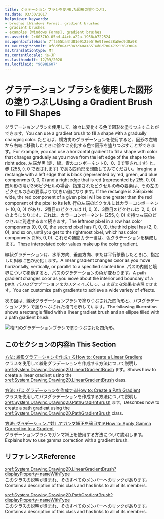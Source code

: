 ```yaml
---
title: グラデーション ブラシを使用した図形の塗りつぶし
ms.date: 03/30/2017
helpviewer_keywords:
- brushes [Windows Forms], gradient brushes
- gradient brushes
- examples [Windows Forms], gradient brushes
ms.assetid: 2c6037b9-05bd-44c0-a22a-19584b722524
ms.openlocfilehash: 7ff555ba4fd81e9123e5f9e9feed38a0ec9d0a08
ms.sourcegitcommit: 9f6df084c53a3da0ea657ed0d708a72213683084
ms.translationtype: MT
ms.contentlocale: ja-JP
ms.lasthandoff: 12/09/2020
ms.locfileid: "96981607"
---
```

# <a name="using-a-gradient-brush-to-fill-shapes"></a><span data-ttu-id="8d16b-102">グラデーション ブラシを使用した図形の塗りつぶし</span><span class="sxs-lookup"><span data-stu-id="8d16b-102">Using a Gradient Brush to Fill Shapes</span></span>
<span data-ttu-id="8d16b-103">グラデーションブラシを使用して、徐々に変化する色で図形を塗りつぶすことができます。</span><span class="sxs-lookup"><span data-stu-id="8d16b-103">You can use a gradient brush to fill a shape with a gradually changing color.</span></span> <span data-ttu-id="8d16b-104">たとえば、横方向のグラデーションを使用すると、図形の左端から右端に移動したときに徐々に変化する色で図形を塗りつぶすことができます。</span><span class="sxs-lookup"><span data-stu-id="8d16b-104">For example, you can use a horizontal gradient to fill a shape with color that changes gradually as you move from the left edge of the shape to the right edge.</span></span> <span data-ttu-id="8d16b-105">左端が黒 (赤、緑、青のコンポーネント0、0、0で表されます) と、赤 (255, 0, 0 で表されます) である四角形を想像してみてください。</span><span class="sxs-lookup"><span data-stu-id="8d16b-105">Imagine a rectangle with a left edge that is black (represented by red, green, and blue components 0, 0, 0) and a right edge that is red (represented by 255, 0, 0).</span></span> <span data-ttu-id="8d16b-106">四角形の幅が256ピクセルの場合、指定されたピクセルの赤の要素は、その左のピクセルの赤の要素より1大きい値になります。</span><span class="sxs-lookup"><span data-stu-id="8d16b-106">If the rectangle is 256 pixels wide, the red component of a given pixel will be one greater than the red component of the pixel to its left.</span></span> <span data-ttu-id="8d16b-107">行の左端のピクセルにはカラーコンポーネント (0, 0, 0) があり、2番目のピクセルは (1, 0, 0)、3番目のピクセルは (2, 0, 0) のようになります。これは、カラーコンポーネント (255, 0, 0) を持つ右端のピクセルに到達するまで続きます。</span><span class="sxs-lookup"><span data-stu-id="8d16b-107">The leftmost pixel in a row has color components (0, 0, 0), the second pixel has (1, 0, 0), the third pixel has (2, 0, 0), and so on, until you get to the rightmost pixel, which has color components (255, 0, 0).</span></span> <span data-ttu-id="8d16b-108">これらの補間カラー値は、色グラデーションを構成します。</span><span class="sxs-lookup"><span data-stu-id="8d16b-108">These interpolated color values make up the color gradient.</span></span>  
  
 <span data-ttu-id="8d16b-109">線状グラデーションは、水平方向、垂直方向、または平行移動したときに、指定した斜線に色が変化します。</span><span class="sxs-lookup"><span data-stu-id="8d16b-109">A linear gradient changes color as you move horizontally, vertically, or parallel to a specified slanted line.</span></span> <span data-ttu-id="8d16b-110">パスの内側と境界について移動すると、パスのグラデーションの色が変わります。</span><span class="sxs-lookup"><span data-stu-id="8d16b-110">A path gradient changes color as you move about the interior and boundary of a path.</span></span> <span data-ttu-id="8d16b-111">パスのグラデーションをカスタマイズして、さまざまな効果を実現できます。</span><span class="sxs-lookup"><span data-stu-id="8d16b-111">You can customize path gradients to achieve a wide variety of effects.</span></span>  
  
 <span data-ttu-id="8d16b-112">次の図は、線状グラデーションブラシで塗りつぶされた四角形と、パスグラデーションブラシで塗りつぶされた楕円を示しています。</span><span class="sxs-lookup"><span data-stu-id="8d16b-112">The following illustration shows a rectangle filled with a linear gradient brush and an ellipse filled with a path gradient brush:</span></span>  
  
 ![楕円のグラデーションブラシで塗りつぶされた四角形。](./media/using-a-gradient-brush-to-fill-shapes/rectangle-ellipse-gradient-brush.png)  
  
## <a name="in-this-section"></a><span data-ttu-id="8d16b-114">このセクションの内容</span><span class="sxs-lookup"><span data-stu-id="8d16b-114">In This Section</span></span>  
 [<span data-ttu-id="8d16b-115">方法: 線形グラデーションを作成する</span><span class="sxs-lookup"><span data-stu-id="8d16b-115">How to: Create a Linear Gradient</span></span>](how-to-create-a-linear-gradient.md)  
 <span data-ttu-id="8d16b-116">クラスを使用して線形グラデーションを作成する方法について説明し <xref:System.Drawing.Drawing2D.LinearGradientBrush> ます。</span><span class="sxs-lookup"><span data-stu-id="8d16b-116">Shows how to create a linear gradient using the <xref:System.Drawing.Drawing2D.LinearGradientBrush> class.</span></span>  
  
 [<span data-ttu-id="8d16b-117">方法: パス グラデーションを作成する</span><span class="sxs-lookup"><span data-stu-id="8d16b-117">How to: Create a Path Gradient</span></span>](how-to-create-a-path-gradient.md)  
 <span data-ttu-id="8d16b-118">クラスを使用してパスグラデーションを作成する方法について説明し <xref:System.Drawing.Drawing2D.PathGradientBrush> ます。</span><span class="sxs-lookup"><span data-stu-id="8d16b-118">Describes how to create a path gradient using the <xref:System.Drawing.Drawing2D.PathGradientBrush> class.</span></span>  
  
 [<span data-ttu-id="8d16b-119">方法: グラデーションに対してガンマ補正を適用する</span><span class="sxs-lookup"><span data-stu-id="8d16b-119">How to: Apply Gamma Correction to a Gradient</span></span>](how-to-apply-gamma-correction-to-a-gradient.md)  
 <span data-ttu-id="8d16b-120">グラデーションブラシでガンマ補正を使用する方法について説明します。</span><span class="sxs-lookup"><span data-stu-id="8d16b-120">Explains how to use gamma correction with a gradient brush.</span></span>  
  
## <a name="reference"></a><span data-ttu-id="8d16b-121">リファレンス</span><span class="sxs-lookup"><span data-stu-id="8d16b-121">Reference</span></span>  
 <xref:System.Drawing.Drawing2D.LinearGradientBrush?displayProperty=nameWithType>  
 <span data-ttu-id="8d16b-122">このクラスの説明が含まれ、そのすべてのメンバーへのリンクがあります。</span><span class="sxs-lookup"><span data-stu-id="8d16b-122">Contains a description of this class and has links to all of its members.</span></span>  
  
 <xref:System.Drawing.Drawing2D.PathGradientBrush?displayProperty=nameWithType>  
 <span data-ttu-id="8d16b-123">このクラスの説明が含まれ、そのすべてのメンバーへのリンクがあります。</span><span class="sxs-lookup"><span data-stu-id="8d16b-123">Contains a description of this class and has links to all of its members.</span></span>
